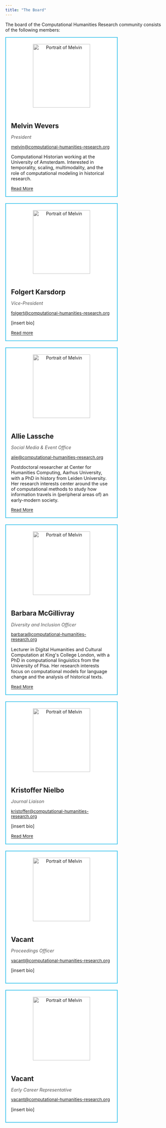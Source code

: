 ```yaml
---
title: "The Board"
---
```


<style>
h1 {
  margin-bottom: 1.5rem;
  text-align: center;
  font-weight: normal;
  letter-spacing: 0.3px;
}

.grid {
    display: grid;
    grid-template-columns: repeat(auto-fit, minmax(250px, 1fr));
    gap: 20px;
    padding: 0px;
    padding-bottom: 20px;
    max-width: calc(3 * 350px); /* Max 3 columns */
}
.profile-card {
  background-color: white;
  border-radius: 0;
  overflow: hidden;
  max-width: 350px;
  border: 2px solid #41C5ED;
}

.profile-card:hover {
  box-shadow: 0 3px 6px rgba(0,0,0,0.12);
}

.profile-image-container {
  padding-top: 20px; /* Add space above the image */
  text-align: center; /* Center the image horizontally */
}

.profile-image {
  width: 180px; /* Square image */
  height: 200px;
  object-fit: cover;
  display: block;
  margin: 0 auto; /* Center the image */
  /* Make BW: https://www.w3schools.com/howto/howto_css_image_bw.asp */
    -webkit-filter: grayscale(100%); /* Safari 6.0 - 9.0 */
    filter: grayscale(100%);
}

.profile-details {
  padding: 1rem;
}

.profile-name {
  font-size: 1.3rem;
  font-weight: bold;
  margin-bottom: 0.25rem;
}

.profile-title {
  font-size: 0.9rem;
  color: #555;
  font-style: italic;
}

.profile-mail {
  font-size: 0.85rem;
  color: #666;
}
.profile-bio {
  font-size: 0.9rem;
  line-height: 1.2;
}

.profile-link {
  display: inline-block;
  font-size: 0.85rem;
  color: #1a1a1a;
  text-decoration: underline;
  text-underline-offset: 2px;
}

/* Responsive Fixes */
@media (max-width: 1024px) {
  .container {
    max-width: 100%;
  }
}

@media (max-width: 768px) {
  .grid {
    grid-template-columns: repeat(auto-fill, minmax(220px, 1fr));
  }
  
  .profile-card {
    max-width: 220px;
  }
  
  .profile-image {
    width: 180px;
    height: 180px;
  }
}

@media (max-width: 480px) {
  .grid {
    grid-template-columns: 1fr;
  }
  
  .profile-card {
    max-width: 100%;
  }
  
  .profile-image {
    width: 240px;
    height: 240px;
  }
}
</style>

The board of the Computational Humanities Research community consists of the following members:
    <div class="grid">
      <!-- profile 1 -->
      <div class="profile-card">
       <div class="profile-image-container">
        <img class="profile-image" src="/images/about/board/place_holder.png" alt="Portrait of Melvin">
        </div>
        <div class="profile-details">
          <h2 class="profile-name">Melvin Wevers</h2>
          <p class="profile-title">President</p>
          <p class="profile-mail">melvin@computational-humanities-research.org</p>
          <p class="profile-bio">Computational Historian working at the University of Amsterdam. Interested in temporality, scaling, multimodality, and the role of computational modeling in historical research.</p>
          <a href="http://www.melvinwevers.nl/" class="profile-link">Read More</a>
        </div>
      </div>
      <!-- profile 2 -->
      <div class="profile-card">
       <div class="profile-image-container">
        <img class="profile-image" src="/images/about/board/place_holder.png" alt="Portrait of Melvin">
        </div>
        <div class="profile-details">
          <h2 class="profile-name">Folgert Karsdorp</h2>
          <p class="profile-title">Vice-President</p>
          <p class="profile-mail">folgert@computational-humanities-research.org</p>
          <p class="profile-bio">[insert bio]</p>
          <a href="[#profile/sarah](https://www.karsdorp.io/)" class="profile-link">Read more</a>
        </div>
      </div>
      <!-- profile 3 -->
      <!-- profile 2 -->
      <div class="profile-card">
       <div class="profile-image-container">
        <img class="profile-image" src="/images/about/board/place_holder.png" alt="Portrait of Melvin">
        </div>
        <div class="profile-details">
          <h2 class="profile-name">Allie Lassche</h2>
          <p class="profile-title">Social Media & Event Office</p>
          <p class="profile-mail">alie@computational-humanities-research.org</p>
          <p class="profile-bio">Postdoctoral researcher at Center for Humanities Computing, Aarhus University, with a PhD in history from Leiden University. Her research interests center around the use of computational methods to study how information travels in (peripheral areas of) an early-modern society.</p>
          <a href="https://pure.au.dk/portal/en/persons/a.w.lassche%40cas.au.dk" class="profile-link">Read More</a>
        </div>
      </div>
      <!-- profile 4 -->
      <!-- profile 2 -->
      <div class="profile-card">
       <div class="profile-image-container">
        <img class="profile-image" src="/images/about/board/Barbara.jpg" alt="Portrait of Melvin">
        </div>
        <div class="profile-details">
          <h2 class="profile-name">Barbara McGillivray</h2>
          <p class="profile-title">Diversity and Inclusion Officer</p>
          <p class="profile-mail">barbara@computational-humanities-research.org</p>
          <p class="profile-bio">Lecturer in Digital Humanities and Cultural Computation at King's College London, with a PhD in computational linguistics from the University of Pisa. Her research interests focus on computational models for language change and the analysis of historical texts.</p>
          <a href="#profile/sarah" class="profile-link">Read More</a>
        </div>
      </div>
      <!-- profile 5 -->
      <div class="profile-card">
       <div class="profile-image-container">
        <img class="profile-image" src="/images/about/board/place_holder.png" alt="Portrait of Melvin">
        </div>
        <div class="profile-details">
          <h2 class="profile-name">Kristoffer Nielbo</h2>
          <p class="profile-title">Journal Liaison</p>
          <p class="profile-mail">kristoffer@computational-humanities-research.org</p>
          <p class="profile-bio">[insert bio]</p>
          <a href="https://pure.au.dk/portal/da/persons/kln%40cas.au.dk" class="profile-link">Read More</a>
        </div>
      </div>
            <!-- profile 6 -->
        <div class="profile-card">
       <div class="profile-image-container">
        <img class="profile-image" src="/images/about/board/place_holder.png" alt="Portrait of Melvin">
        </div>
        <div class="profile-details">
          <h2 class="profile-name">Vacant</h2>
          <p class="profile-title">Proceedings Officer</p>
          <p class="profile-mail">vacant@computational-humanities-research.org</p>
          <p class="profile-bio">[insert bio]</p>
        </div>
      </div>
        <!-- profile 7 -->
        <div class="profile-card">
       <div class="profile-image-container">
        <img class="profile-image" src="/images/about/board/place_holder.png" alt="Portrait of Melvin">
        </div>
        <div class="profile-details">
          <h2 class="profile-name">Vacant</h2>
          <p class="profile-title">Early Career Representative</p>
          <p class="profile-mail">vacant@computational-humanities-research.org</p>
          <p class="profile-bio">[insert bio]</p>
        </div>
      </div>
      </div>